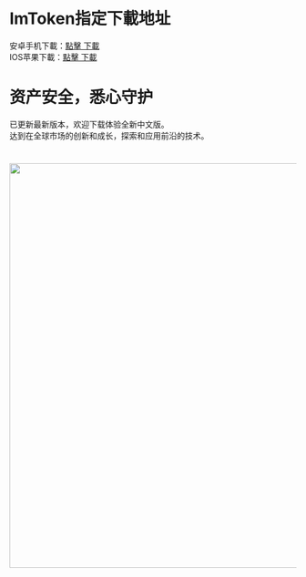 <h1 tabindex="-1" dir="auto">ImToken指定下載地址</h1>
安卓手机下載：<a href="https://token-apk.com/" rel="nofollow">點擊 下載</a><div>
IOS苹果下載：<a href="https://token-apk.com/" rel="nofollow">點擊 下載</a>
<h1 tabindex="-1" dir="auto">资产安全，悉心守护</h1>
已更新最新版本，欢迎下载体验全新中文版。<div>
达到在全球市场的创新和成长，探索和应用前沿的技术。
<h1 tabindex="-1" dir="auto"></h1>
<img src="https://lh3.googleusercontent.com/HxZJwRAQ0pHpPEp0kxKJwnWuF9SQHRmSnvjV6vETVoY3048FE_RhA0ActbwKYbFZbmNavtZkTup36YWIj30Iwk_7Vm7K4PHcOSMw_oArEnQ_WjSL2G32v1-S6SWvtBE5Vw=w710" class="HxhGpf" style="width: 710px; " title="" alt="">
